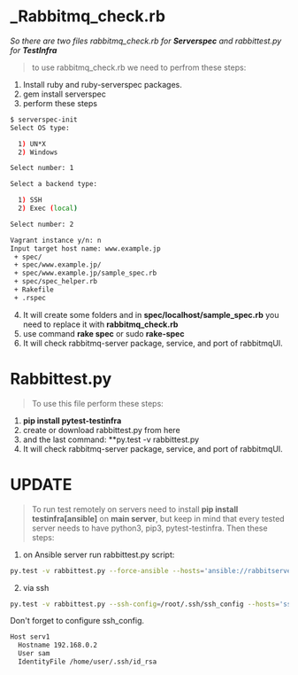 # _Rabbitmq_check.rb
_So there are two files rabbitmq_check.rb for **Serverspec** 
and rabbittest.py for **TestInfra**_

> to use rabbitmq_check.rb we need to perfrom these steps:
1. Install ruby and ruby-serverspec packages.
2. gem install serverspec
3. perform these steps
```bash
$ serverspec-init
Select OS type:

  1) UN*X
  2) Windows

Select number: 1

Select a backend type:

  1) SSH
  2) Exec (local)

Select number: 2   

Vagrant instance y/n: n
Input target host name: www.example.jp
 + spec/
 + spec/www.example.jp/
 + spec/www.example.jp/sample_spec.rb
 + spec/spec_helper.rb
 + Rakefile
 + .rspec
```
4. It will create some folders and in **spec/localhost/sample_spec.rb** you need to replace it with **rabbitmq_check.rb**
5. use command **rake spec** or sudo **rake-spec**
6. It will check rabbitmq-server package, service, and port of rabbitmqUI.

# Rabbittest.py
> To use this file perform these steps:
1. **pip install pytest-testinfra**
2. create or download rabbittest.py from here
3. and the last command: **py.test -v rabbittest.py
4. It will check rabbitmq-server package, service, and port of rabbitmqUI.

# UPDATE
> To run test remotely on servers need to install **pip install testinfra[ansible]** on **main server**, but keep in mind that every tested server
> needs to have python3, pip3, pytest-testinfra. Then these steps:
1. on Ansible server run rabbittest.py script: 
```bash 
py.test -v rabbittest.py --force-ansible --hosts='ansible://rabbitservers'  ###instead of 'rabbitservers' write your own [rabbitgroup] from /etc/ansible/hosts
```

2. via ssh
```bash
py.test -v rabbittest.py --ssh-config=/root/.ssh/ssh_config --hosts='ssh://192.168.0.202','ssh://192.168.0.200'
```
Don't forget to configure ssh_config.
```bash
Host serv1
  Hostname 192.168.0.2
  User sam
  IdentityFile /home/user/.ssh/id_rsa
 ```
